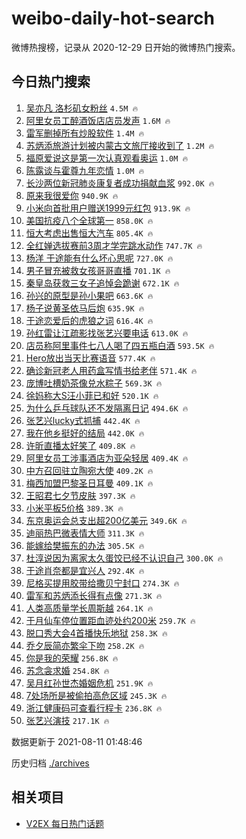 # weibo-daily-hot-search

微博热搜榜，记录从 2020-12-29 日开始的微博热门搜索。

## 今日热门搜索

<!-- BEGIN -->

1. [吴亦凡 洛杉矶女粉丝](https://s.weibo.com/weibo?q=%E5%90%B4%E4%BA%A6%E5%87%A1%20%E6%B4%9B%E6%9D%89%E7%9F%B6%E5%A5%B3%E7%B2%89%E4%B8%9D&Refer=top) `4.5M 🔥`
1. [阿里女员工醉酒饭店店员发声](https://s.weibo.com/weibo?q=%23%E9%98%BF%E9%87%8C%E5%A5%B3%E5%91%98%E5%B7%A5%E9%86%89%E9%85%92%E9%A5%AD%E5%BA%97%E5%BA%97%E5%91%98%E5%8F%91%E5%A3%B0%23&Refer=top) `1.6M 🔥`
1. [雷军删掉所有炒股软件](https://s.weibo.com/weibo?q=%23%E9%9B%B7%E5%86%9B%E5%88%A0%E6%8E%89%E6%89%80%E6%9C%89%E7%82%92%E8%82%A1%E8%BD%AF%E4%BB%B6%23&Refer=top) `1.4M 🔥`
1. [苏炳添旅游计划被内蒙古文旅厅接收到了](https://s.weibo.com/weibo?q=%E8%8B%8F%E7%82%B3%E6%B7%BB%E6%97%85%E6%B8%B8%E8%AE%A1%E5%88%92%E8%A2%AB%E5%86%85%E8%92%99%E5%8F%A4%E6%96%87%E6%97%85%E5%8E%85%E6%8E%A5%E6%94%B6%E5%88%B0%E4%BA%86&Refer=top) `1.2M 🔥`
1. [福原爱说这是第一次认真观看奥运](https://s.weibo.com/weibo?q=%23%E7%A6%8F%E5%8E%9F%E7%88%B1%E8%AF%B4%E8%BF%99%E6%98%AF%E7%AC%AC%E4%B8%80%E6%AC%A1%E8%AE%A4%E7%9C%9F%E8%A7%82%E7%9C%8B%E5%A5%A5%E8%BF%90%23&Refer=top) `1.0M 🔥`
1. [陈露谈与霍尊九年恋情](https://s.weibo.com/weibo?q=%23%E9%99%88%E9%9C%B2%E8%B0%88%E4%B8%8E%E9%9C%8D%E5%B0%8A%E4%B9%9D%E5%B9%B4%E6%81%8B%E6%83%85%23&Refer=top) `1.0M 🔥`
1. [长沙两位新冠肺炎康复者成功捐献血浆](https://s.weibo.com/weibo?q=%23%E9%95%BF%E6%B2%99%E4%B8%A4%E4%BD%8D%E6%96%B0%E5%86%A0%E8%82%BA%E7%82%8E%E5%BA%B7%E5%A4%8D%E8%80%85%E6%88%90%E5%8A%9F%E6%8D%90%E7%8C%AE%E8%A1%80%E6%B5%86%23&Refer=top) `992.0K 🔥`
1. [原来我很爱你](https://s.weibo.com/weibo?q=%E5%8E%9F%E6%9D%A5%E6%88%91%E5%BE%88%E7%88%B1%E4%BD%A0&Refer=top) `940.9K 🔥`
1. [小米向首批用户赠送1999元红包](https://s.weibo.com/weibo?q=%23%E5%B0%8F%E7%B1%B3%E5%90%91%E9%A6%96%E6%89%B9%E7%94%A8%E6%88%B7%E8%B5%A0%E9%80%811999%E5%85%83%E7%BA%A2%E5%8C%85%23&Refer=top) `913.9K 🔥`
1. [美国抗疫八个全球第一](https://s.weibo.com/weibo?q=%23%E7%BE%8E%E5%9B%BD%E6%8A%97%E7%96%AB%E5%85%AB%E4%B8%AA%E5%85%A8%E7%90%83%E7%AC%AC%E4%B8%80%23&Refer=top) `858.0K 🔥`
1. [恒大考虑出售恒大汽车](https://s.weibo.com/weibo?q=%23%E6%81%92%E5%A4%A7%E8%80%83%E8%99%91%E5%87%BA%E5%94%AE%E6%81%92%E5%A4%A7%E6%B1%BD%E8%BD%A6%23&Refer=top) `805.4K 🔥`
1. [全红婵选拔赛前3周才学完跳水动作](https://s.weibo.com/weibo?q=%23%E5%85%A8%E7%BA%A2%E5%A9%B5%E9%80%89%E6%8B%94%E8%B5%9B%E5%89%8D3%E5%91%A8%E6%89%8D%E5%AD%A6%E5%AE%8C%E8%B7%B3%E6%B0%B4%E5%8A%A8%E4%BD%9C%23&Refer=top) `747.7K 🔥`
1. [杨洋 于途能有什么坏心思呢](https://s.weibo.com/weibo?q=%E6%9D%A8%E6%B4%8B%20%E4%BA%8E%E9%80%94%E8%83%BD%E6%9C%89%E4%BB%80%E4%B9%88%E5%9D%8F%E5%BF%83%E6%80%9D%E5%91%A2&Refer=top) `727.0K 🔥`
1. [男子冒充被救女孩哥哥直播](https://s.weibo.com/weibo?q=%23%E7%94%B7%E5%AD%90%E5%86%92%E5%85%85%E8%A2%AB%E6%95%91%E5%A5%B3%E5%AD%A9%E5%93%A5%E5%93%A5%E7%9B%B4%E6%92%AD%23&Refer=top) `701.1K 🔥`
1. [秦皇岛获救三女子追悼会跪谢](https://s.weibo.com/weibo?q=%23%E7%A7%A6%E7%9A%87%E5%B2%9B%E8%8E%B7%E6%95%91%E4%B8%89%E5%A5%B3%E5%AD%90%E8%BF%BD%E6%82%BC%E4%BC%9A%E8%B7%AA%E8%B0%A2%23&Refer=top) `672.1K 🔥`
1. [孙兴的原型是孙小果吧](https://s.weibo.com/weibo?q=%23%E5%AD%99%E5%85%B4%E7%9A%84%E5%8E%9F%E5%9E%8B%E6%98%AF%E5%AD%99%E5%B0%8F%E6%9E%9C%E5%90%A7%23&Refer=top) `663.6K 🔥`
1. [杨子说黄圣依马后炮](https://s.weibo.com/weibo?q=%23%E6%9D%A8%E5%AD%90%E8%AF%B4%E9%BB%84%E5%9C%A3%E4%BE%9D%E9%A9%AC%E5%90%8E%E7%82%AE%23&Refer=top) `635.9K 🔥`
1. [于途恋爱后的虎狼之词](https://s.weibo.com/weibo?q=%23%E4%BA%8E%E9%80%94%E6%81%8B%E7%88%B1%E5%90%8E%E7%9A%84%E8%99%8E%E7%8B%BC%E4%B9%8B%E8%AF%8D%23&Refer=top) `616.4K 🔥`
1. [孙红雷让江疏影找张艺兴要电话](https://s.weibo.com/weibo?q=%23%E5%AD%99%E7%BA%A2%E9%9B%B7%E8%AE%A9%E6%B1%9F%E7%96%8F%E5%BD%B1%E6%89%BE%E5%BC%A0%E8%89%BA%E5%85%B4%E8%A6%81%E7%94%B5%E8%AF%9D%23&Refer=top) `613.0K 🔥`
1. [店员称阿里事件七八人喝了四五瓶白酒](https://s.weibo.com/weibo?q=%23%E5%BA%97%E5%91%98%E7%A7%B0%E9%98%BF%E9%87%8C%E4%BA%8B%E4%BB%B6%E4%B8%83%E5%85%AB%E4%BA%BA%E5%96%9D%E4%BA%86%E5%9B%9B%E4%BA%94%E7%93%B6%E7%99%BD%E9%85%92%23&Refer=top) `593.5K 🔥`
1. [Hero放出当天比赛语音](https://s.weibo.com/weibo?q=%23Hero%E6%94%BE%E5%87%BA%E5%BD%93%E5%A4%A9%E6%AF%94%E8%B5%9B%E8%AF%AD%E9%9F%B3%23&Refer=top) `577.4K 🔥`
1. [确诊新冠老人用药盒写情书给老伴](https://s.weibo.com/weibo?q=%23%E7%A1%AE%E8%AF%8A%E6%96%B0%E5%86%A0%E8%80%81%E4%BA%BA%E7%94%A8%E8%8D%AF%E7%9B%92%E5%86%99%E6%83%85%E4%B9%A6%E7%BB%99%E8%80%81%E4%BC%B4%23&Refer=top) `571.4K 🔥`
1. [庞博吐槽奶茶像兑水粽子](https://s.weibo.com/weibo?q=%23%E5%BA%9E%E5%8D%9A%E5%90%90%E6%A7%BD%E5%A5%B6%E8%8C%B6%E5%83%8F%E5%85%91%E6%B0%B4%E7%B2%BD%E5%AD%90%23&Refer=top) `569.3K 🔥`
1. [徐妈称大S汪小菲已和好](https://s.weibo.com/weibo?q=%23%E5%BE%90%E5%A6%88%E7%A7%B0%E5%A4%A7S%E6%B1%AA%E5%B0%8F%E8%8F%B2%E5%B7%B2%E5%92%8C%E5%A5%BD%23&Refer=top) `520.1K 🔥`
1. [为什么乒乓球队还不发隔离日记](https://s.weibo.com/weibo?q=%23%E4%B8%BA%E4%BB%80%E4%B9%88%E4%B9%92%E4%B9%93%E7%90%83%E9%98%9F%E8%BF%98%E4%B8%8D%E5%8F%91%E9%9A%94%E7%A6%BB%E6%97%A5%E8%AE%B0%23&Refer=top) `494.6K 🔥`
1. [张艺兴lucky式抓捕](https://s.weibo.com/weibo?q=%23%E5%BC%A0%E8%89%BA%E5%85%B4lucky%E5%BC%8F%E6%8A%93%E6%8D%95%23&Refer=top) `442.4K 🔥`
1. [我在他乡挺好的结局](https://s.weibo.com/weibo?q=%E6%88%91%E5%9C%A8%E4%BB%96%E4%B9%A1%E6%8C%BA%E5%A5%BD%E7%9A%84%E7%BB%93%E5%B1%80&Refer=top) `442.0K 🔥`
1. [许昕直播太好笑了](https://s.weibo.com/weibo?q=%23%E8%AE%B8%E6%98%95%E7%9B%B4%E6%92%AD%E5%A4%AA%E5%A5%BD%E7%AC%91%E4%BA%86%23&Refer=top) `409.8K 🔥`
1. [阿里女员工涉事酒店为亚朵轻居](https://s.weibo.com/weibo?q=%23%E9%98%BF%E9%87%8C%E5%A5%B3%E5%91%98%E5%B7%A5%E6%B6%89%E4%BA%8B%E9%85%92%E5%BA%97%E4%B8%BA%E4%BA%9A%E6%9C%B5%E8%BD%BB%E5%B1%85%23&Refer=top) `409.4K 🔥`
1. [中方召回驻立陶宛大使](https://s.weibo.com/weibo?q=%23%E4%B8%AD%E6%96%B9%E5%8F%AC%E5%9B%9E%E9%A9%BB%E7%AB%8B%E9%99%B6%E5%AE%9B%E5%A4%A7%E4%BD%BF%23&Refer=top) `409.2K 🔥`
1. [梅西加盟巴黎圣日耳曼](https://s.weibo.com/weibo?q=%23%E6%A2%85%E8%A5%BF%E5%8A%A0%E7%9B%9F%E5%B7%B4%E9%BB%8E%E5%9C%A3%E6%97%A5%E8%80%B3%E6%9B%BC%23&Refer=top) `409.1K 🔥`
1. [王昭君七夕节皮肤](https://s.weibo.com/weibo?q=%23%E7%8E%8B%E6%98%AD%E5%90%9B%E4%B8%83%E5%A4%95%E8%8A%82%E7%9A%AE%E8%82%A4%23&Refer=top) `397.3K 🔥`
1. [小米平板5价格](https://s.weibo.com/weibo?q=%23%E5%B0%8F%E7%B1%B3%E5%B9%B3%E6%9D%BF5%E4%BB%B7%E6%A0%BC%23&Refer=top) `389.3K 🔥`
1. [东京奥运会总支出超200亿美元](https://s.weibo.com/weibo?q=%23%E4%B8%9C%E4%BA%AC%E5%A5%A5%E8%BF%90%E4%BC%9A%E6%80%BB%E6%94%AF%E5%87%BA%E8%B6%85200%E4%BA%BF%E7%BE%8E%E5%85%83%23&Refer=top) `349.6K 🔥`
1. [迪丽热巴微表情大师](https://s.weibo.com/weibo?q=%23%E8%BF%AA%E4%B8%BD%E7%83%AD%E5%B7%B4%E5%BE%AE%E8%A1%A8%E6%83%85%E5%A4%A7%E5%B8%88%23&Refer=top) `311.3K 🔥`
1. [能嫁给樊振东的办法](https://s.weibo.com/weibo?q=%23%E8%83%BD%E5%AB%81%E7%BB%99%E6%A8%8A%E6%8C%AF%E4%B8%9C%E7%9A%84%E5%8A%9E%E6%B3%95%23&Refer=top) `305.5K 🔥`
1. [杜淳说因为离家太久蛋饺已经不认识自己](https://s.weibo.com/weibo?q=%23%E6%9D%9C%E6%B7%B3%E8%AF%B4%E5%9B%A0%E4%B8%BA%E7%A6%BB%E5%AE%B6%E5%A4%AA%E4%B9%85%E8%9B%8B%E9%A5%BA%E5%B7%B2%E7%BB%8F%E4%B8%8D%E8%AE%A4%E8%AF%86%E8%87%AA%E5%B7%B1%23&Refer=top) `300.0K 🔥`
1. [于途肖奈都是宜兴人](https://s.weibo.com/weibo?q=%23%E4%BA%8E%E9%80%94%E8%82%96%E5%A5%88%E9%83%BD%E6%98%AF%E5%AE%9C%E5%85%B4%E4%BA%BA%23&Refer=top) `292.4K 🔥`
1. [尼格买提用胶带给撒贝宁封口](https://s.weibo.com/weibo?q=%23%E5%B0%BC%E6%A0%BC%E4%B9%B0%E6%8F%90%E7%94%A8%E8%83%B6%E5%B8%A6%E7%BB%99%E6%92%92%E8%B4%9D%E5%AE%81%E5%B0%81%E5%8F%A3%23&Refer=top) `274.3K 🔥`
1. [雷军和苏炳添长得有点像](https://s.weibo.com/weibo?q=%23%E9%9B%B7%E5%86%9B%E5%92%8C%E8%8B%8F%E7%82%B3%E6%B7%BB%E9%95%BF%E5%BE%97%E6%9C%89%E7%82%B9%E5%83%8F%23&Refer=top) `271.3K 🔥`
1. [人类高质量学长周斯越](https://s.weibo.com/weibo?q=%23%E4%BA%BA%E7%B1%BB%E9%AB%98%E8%B4%A8%E9%87%8F%E5%AD%A6%E9%95%BF%E5%91%A8%E6%96%AF%E8%B6%8A%23&Refer=top) `264.1K 🔥`
1. [于月仙车停位置距血迹处约200米](https://s.weibo.com/weibo?q=%23%E4%BA%8E%E6%9C%88%E4%BB%99%E8%BD%A6%E5%81%9C%E4%BD%8D%E7%BD%AE%E8%B7%9D%E8%A1%80%E8%BF%B9%E5%A4%84%E7%BA%A6200%E7%B1%B3%23&Refer=top) `259.7K 🔥`
1. [脱口秀大会4首播快乐地狱](https://s.weibo.com/weibo?q=%23%E8%84%B1%E5%8F%A3%E7%A7%80%E5%A4%A7%E4%BC%9A4%E9%A6%96%E6%92%AD%E5%BF%AB%E4%B9%90%E5%9C%B0%E7%8B%B1%23&Refer=top) `258.3K 🔥`
1. [乔夕辰简亦繁伞下吻](https://s.weibo.com/weibo?q=%23%E4%B9%94%E5%A4%95%E8%BE%B0%E7%AE%80%E4%BA%A6%E7%B9%81%E4%BC%9E%E4%B8%8B%E5%90%BB%23&Refer=top) `258.2K 🔥`
1. [你是我的荣耀](https://s.weibo.com/weibo?q=%E4%BD%A0%E6%98%AF%E6%88%91%E7%9A%84%E8%8D%A3%E8%80%80&Refer=top) `256.8K 🔥`
1. [苏念衾求婚](https://s.weibo.com/weibo?q=%23%E8%8B%8F%E5%BF%B5%E8%A1%BE%E6%B1%82%E5%A9%9A%23&Refer=top) `254.8K 🔥`
1. [吴月红孙世杰婚姻危机](https://s.weibo.com/weibo?q=%23%E5%90%B4%E6%9C%88%E7%BA%A2%E5%AD%99%E4%B8%96%E6%9D%B0%E5%A9%9A%E5%A7%BB%E5%8D%B1%E6%9C%BA%23&Refer=top) `251.9K 🔥`
1. [7处场所是被偷拍高危区域](https://s.weibo.com/weibo?q=%237%E5%A4%84%E5%9C%BA%E6%89%80%E6%98%AF%E8%A2%AB%E5%81%B7%E6%8B%8D%E9%AB%98%E5%8D%B1%E5%8C%BA%E5%9F%9F%23&Refer=top) `245.3K 🔥`
1. [浙江健康码可查看行程卡](https://s.weibo.com/weibo?q=%23%E6%B5%99%E6%B1%9F%E5%81%A5%E5%BA%B7%E7%A0%81%E5%8F%AF%E6%9F%A5%E7%9C%8B%E8%A1%8C%E7%A8%8B%E5%8D%A1%23&Refer=top) `236.8K 🔥`
1. [张艺兴演技](https://s.weibo.com/weibo?q=%23%E5%BC%A0%E8%89%BA%E5%85%B4%E6%BC%94%E6%8A%80%23&Refer=top) `217.1K 🔥`

数据更新于 2021-08-11 01:48:46

<!-- END -->

历史归档 [./archives](./archives)

## 相关项目

- [V2EX 每日热门话题](https://github.com/boojack/v2ex-daily-hot-topic)
